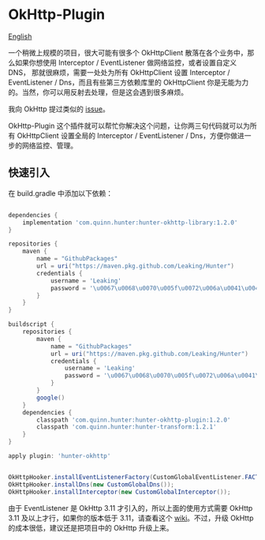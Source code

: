 # OkHttp-Plugin

[English](https://github.com/Leaking/Hunter/blob/master/README_hunter_okhttp.md)

一个稍微上规模的项目，很大可能有很多个 OkHttpClient 散落在各个业务中，那么如果你想使用 Interceptor / EventListener 做网络监控，或者设置自定义 DNS，
那就很麻烦，需要一处处为所有 OkHttpClient 设置 Interceptor / EventListener / Dns，而且有些第三方依赖库里的 OkHttpClient 你是无能为力的。当然，你可以用反射去处理，但是这会遇到很多麻烦。

我向 OkHttp 提过类似的 [issue](https://github.com/square/okhttp/issues/4228)。

OkHttp-Plugin 这个插件就可以帮忙你解决这个问题，让你两三句代码就可以为所有 OkHttpClient 设置全局的 Interceptor / EventListener / Dns，方便你做进一步的网络监控、管理。

## 快速引入

在 build.gradle 中添加以下依赖：

```groovy

dependencies {
    implementation 'com.quinn.hunter:hunter-okhttp-library:1.2.0'
}

repositories {
    maven {
        name = "GithubPackages"
        url = uri("https://maven.pkg.github.com/Leaking/Hunter")
        credentials {
            username = 'Leaking'
            password = '\u0067\u0068\u0070\u005f\u0072\u006a\u0041\u004b\u0037\u006d\u0048\u0047\u006b\u0031\u0045\u0039\u0063\u0048\u0044\u0076\u004f\u0039\u0078\u006f\u0046\u0048\u004d\u0049\u0032\u006a\u0047\u0057\u0047\u0068\u0032\u0036\u0065\u0075\u0043\u006b'
        }
    }
}

buildscript {
    repositories {
        maven {
            name = "GithubPackages"
            url = uri("https://maven.pkg.github.com/Leaking/Hunter")
            credentials {
                username = 'Leaking'
                password = '\u0067\u0068\u0070\u005f\u0072\u006a\u0041\u004b\u0037\u006d\u0048\u0047\u006b\u0031\u0045\u0039\u0063\u0048\u0044\u0076\u004f\u0039\u0078\u006f\u0046\u0048\u004d\u0049\u0032\u006a\u0047\u0057\u0047\u0068\u0032\u0036\u0065\u0075\u0043\u006b'
            }
        }
        google()
    }
    dependencies {
        classpath 'com.quinn.hunter:hunter-okhttp-plugin:1.2.0'
        classpath 'com.quinn.hunter:hunter-transform:1.2.1'
    }
}

apply plugin: 'hunter-okhttp'

```


```java

OkHttpHooker.installEventListenerFactory(CustomGlobalEventListener.FACTORY);
OkHttpHooker.installDns(new CustomGlobalDns());
OkHttpHooker.installInterceptor(new CustomGlobalInterceptor());

```
由于 EventListener 是 OkHttp 3.11 才引入的，所以上面的使用方式需要 OkHttp 3.11 及以上才行，如果你的版本低于 3.11，请查看这个 [wiki](https://github.com/Leaking/Hunter/wiki/Okhttp-below-3.11)。不过，升级 OkHttp 的成本很低，建议还是把项目中的 OkHttp 升级上来。

